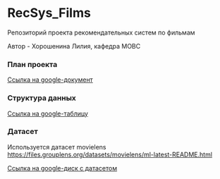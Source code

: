 # RecSys_Films
Репозиторий проекта рекомендательных систем по фильмам

Автор - Хорошенина Лилия, кафедра МОВС

### План проекта
[Ссылка на google-документ](https://docs.google.com/document/d/1ErzQ7lf4dIpijgG4vmwcGSvy3dYz9V8db09wqW16Frw/edit?usp=sharing)


### Структура данных
[Ссылка на google-таблицу](https://docs.google.com/spreadsheets/d/1feZpmxxlIWfJ4-VrLrBzTngBFMFNwXb2b1ocfvsFezI/edit?usp=sharing)

### Датасет
Используется датасет movielens https://files.grouplens.org/datasets/movielens/ml-latest-README.html

[Ссылка на google-диск с датасетом](https://drive.google.com/file/d/1cOOnSeXrYxYDrmAySUNxFiFlOMzczJD2/view?usp=sharing)
